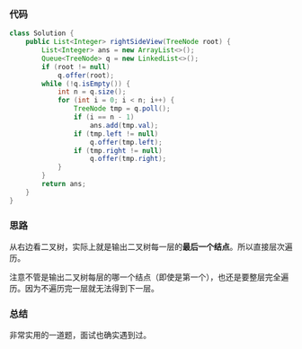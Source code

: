 ### 代码

``` java
class Solution {
    public List<Integer> rightSideView(TreeNode root) {
        List<Integer> ans = new ArrayList<>();
        Queue<TreeNode> q = new LinkedList<>();
        if (root != null)
            q.offer(root);
        while (!q.isEmpty()) {
            int n = q.size();
            for (int i = 0; i < n; i++) {
                TreeNode tmp = q.poll();
                if (i == n - 1)
                    ans.add(tmp.val);
                if (tmp.left != null)
                    q.offer(tmp.left);
                if (tmp.right != null)
                    q.offer(tmp.right);
            }
        }
        return ans;
    }
}
```



### 思路

从右边看二叉树，实际上就是输出二叉树每一层的**最后一个结点**。所以直接层次遍历。

注意不管是输出二叉树每层的哪一个结点（即使是第一个），也还是要整层完全遍历。因为不遍历完一层就无法得到下一层。



### 总结

非常实用的一道题，面试也确实遇到过。


